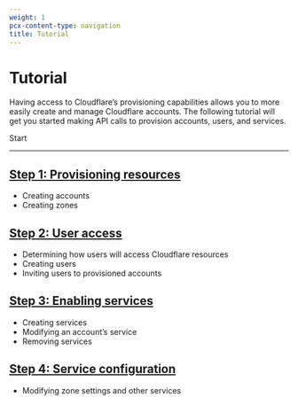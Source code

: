 ```yaml
---
weight: 1
pcx-content-type: navigation
title: Tutorial
---
```


# Tutorial

Having access to Cloudflare’s provisioning capabilities allows you to more easily create and manage Cloudflare accounts. The following tutorial will get you started making API calls to provision accounts, users, and services.

<p>
  <bongo:button type="primary" href="/tutorial/provisioning-resources">
    Start
  </bongo:button>
</p>

---

## [Step 1: Provisioning resources](/tutorial/provisioning-resources)

- Creating accounts
- Creating zones

## [Step 2: User access](/tutorial/user-access)

- Determining how users will access Cloudflare resources
- Creating users
- Inviting users to provisioned accounts

## [Step 3: Enabling services](/tutorial/enabling-services)

- Creating services
- Modifying an account’s service
- Removing services

## [Step 4: Service configuration](/tutorial/service-configuration)

- Modifying zone settings and other services